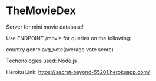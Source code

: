 # TheMovieDex

Server for mini movie database!

Use ENDPOINT /movie for queries on the following:

country
genre
avg_vote(average vote score)

Techonologies used:
Node.js

Heroku Link:
https://secret-beyond-55201.herokuapp.com/
